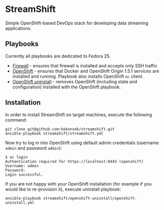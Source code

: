 # StreamShift

Simple OpenShift-based DevOps stack for developing data streaming applications.

## Playbooks 

Currently all playbooks are dedicated to Fedora 25.

- [Firewall](https://github.com/hekonsek/streamshift/tree/master/firewall) - ensures that firewall is installed and accepts only SSH traffic
- [OpenShift](https://github.com/hekonsek/streamshift/tree/master/openshift) - ensures that Docker and OpenShift Origin 1.5.1 services are
installed and running. Playbook also installs OpenShift `oc` client.
- [OpenShift uninstall](https://github.com/hekonsek/streamshift/tree/master/openshift-uninstall) - removes OpenShift (including state and configuration)
installed with the OpenShift playbook.

## Installation

In order to install StreamShift on target machines, execute the following command:

    git clone git@github.com:hekonsek/streamshift.git
    ansible-playbook streamshift/streamshift.yml

Now try to log in into OpenShift using default admin credentials (username `admin` and password `admin`):

```
$ oc login
Authentication required for https://localhost:8443 (openshift)
Username: admin
Password: 
Login successful.
```

If you are not happy with your OpenShift installation (for example if you would like to re-provision it), execute uninstall playbook:

    ansible-playbook streamshift/openshift-uninstall/openshift-uninstall.yml
 